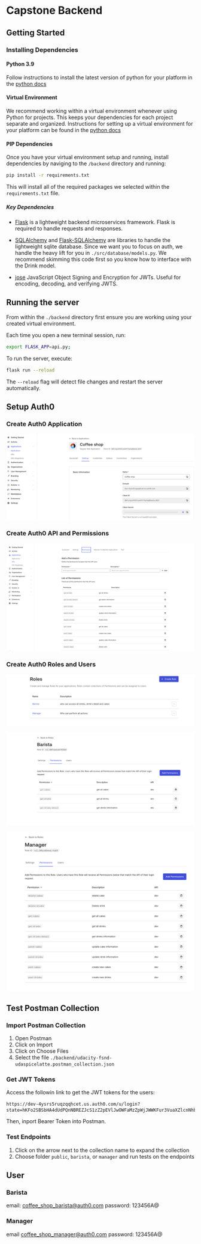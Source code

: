 # Capstone Backend

## Getting Started

### Installing Dependencies

#### Python 3.9

Follow instructions to install the latest version of python for your platform in the [python docs](https://docs.python.org/3/using/unix.html#getting-and-installing-the-latest-version-of-python)

#### Virtual Environment

We recommend working within a virtual environment whenever using Python for projects. This keeps your dependencies for each project separate and organized. Instructions for setting up a virtual environment for your platform can be found in the [python docs](https://packaging.python.org/guides/installing-using-pip-and-virtual-environments/)

#### PIP Dependencies

Once you have your virtual environment setup and running, install dependencies by naviging to the `/backend` directory and running:

```bash
pip install -r requirements.txt
```

This will install all of the required packages we selected within the `requirements.txt` file.

##### Key Dependencies

- [Flask](http://flask.pocoo.org/) is a lightweight backend microservices framework. Flask is required to handle requests and responses.

- [SQLAlchemy](https://www.sqlalchemy.org/) and [Flask-SQLAlchemy](https://flask-sqlalchemy.palletsprojects.com/en/2.x/) are libraries to handle the lightweight sqlite database. Since we want you to focus on auth, we handle the heavy lift for you in `./src/database/models.py`. We recommend skimming this code first so you know how to interface with the Drink model.

- [jose](https://python-jose.readthedocs.io/en/latest/) JavaScript Object Signing and Encryption for JWTs. Useful for encoding, decoding, and verifying JWTS.

## Running the server

From within the `./backend` directory first ensure you are working using your created virtual environment.

Each time you open a new terminal session, run:

```bash
export FLASK_APP=api.py;
```

To run the server, execute:

```bash
flask run --reload
```

The `--reload` flag will detect file changes and restart the server automatically.

## Setup Auth0

### Create Auth0 Application

![alt text](./images/image.png)

### Create Auth0 API and Permissions

![alt text](./images/image-1.png)

### Create Auth0 Roles and Users

![alt text](./images/image-2.png)

![alt text](./images/image-3.png)

![alt text](./images/image-4.png)

## Test Postman Collection

### Import Postman Collection

1. Open Postman
2. Click on Import
3. Click on Choose Files
4. Select the file `./backend/udacity-fsnd-udaspicelatte.postman_collection.json`

### Get JWT Tokens

Access the followin link to get the JWT tokens for the users:

```
https://dev-4ysrs5ruqzqqhcet.us.auth0.com/u/login?state=hKFo2SBSbHA4dUdPQnNBREZJcS1zZ2pEVlJwOWFaMzZpWjJWWKFur3VuaXZlcnNhbC1sb2dpbqN0aWTZIFJBVWhTWnpnSDRRZzdFdkRDU2ZoQTNFRkhmQmhORG5So2NpZNkgOE5mY1Vxb1ZQMGZVaW00VkZmWHA5cUJCQXdTb0owMlA
```

Then, inport Bearer Token into Postman.

### Test Endpoints

1. Click on the arrow next to the collection name to expand the collection
2. Choose folder `public`, `barista`, or `manager` and run tests on the endpoints

## User

### Barista

email: coffee_shop_barista@auth0.com
password: 123456A@

### Manager

email coffee_shop_manager@auth0.com
password: 123456A@
